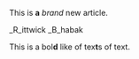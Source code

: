 This is **a** _brand_ new a*r*ticle.

_R_ittwick _B_habak

This is a bol**d** like of tex**t**s of text.